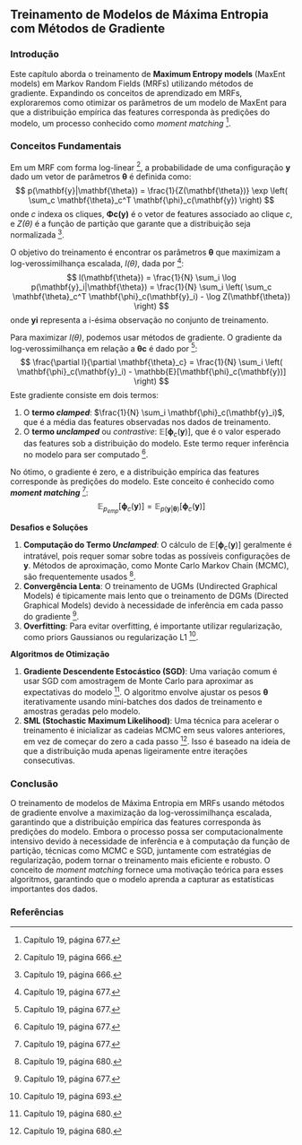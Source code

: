 ## Treinamento de Modelos de Máxima Entropia com Métodos de Gradiente

### Introdução
Este capítulo aborda o treinamento de **Maximum Entropy models** (MaxEnt models) em Markov Random Fields (MRFs) utilizando métodos de gradiente. Expandindo os conceitos de aprendizado em MRFs, exploraremos como otimizar os parâmetros de um modelo de MaxEnt para que a distribuição empírica das features corresponda às predições do modelo, um processo conhecido como *moment matching* [^677].

### Conceitos Fundamentais
Em um MRF com forma log-linear [^676], a probabilidade de uma configuração **y** dado um vetor de parâmetros **θ** é definida como:
$$ p(\mathbf{y}|\mathbf{\theta}) = \frac{1}{Z(\mathbf{\theta})} \exp \left( \sum_c \mathbf{\theta}_c^T \mathbf{\phi}_c(\mathbf{y}) \right) $$
onde *c* indexa os cliques, **Φc(y)** é o vetor de features associado ao clique *c*, e *Z(θ)* é a função de partição que garante que a distribuição seja normalizada [^676].

O objetivo do treinamento é encontrar os parâmetros **θ** que maximizam a log-verossimilhança escalada, *l(θ)*, dada por [^677]:
$$ l(\mathbf{\theta}) = \frac{1}{N} \sum_i \log p(\mathbf{y}_i|\mathbf{\theta}) = \frac{1}{N} \sum_i \left( \sum_c \mathbf{\theta}_c^T \mathbf{\phi}_c(\mathbf{y}_i) - \log Z(\mathbf{\theta}) \right) $$
onde **yi** representa a i-ésima observação no conjunto de treinamento.

Para maximizar *l(θ)*, podemos usar métodos de gradiente. O gradiente da log-verossimilhança em relação a **θc** é dado por [^677]:
$$ \frac{\partial l}{\partial \mathbf{\theta}_c} = \frac{1}{N} \sum_i \left( \mathbf{\phi}_c(\mathbf{y}_i) - \mathbb{E}[\mathbf{\phi}_c(\mathbf{y})] \right) $$
Este gradiente consiste em dois termos:
1.  O **termo *clamped***: $\frac{1}{N} \sum_i \mathbf{\phi}_c(\mathbf{y}_i)$, que é a média das features observadas nos dados de treinamento.
2.  O **termo *unclamped*** ou *contrastive*: $\mathbb{E}[\mathbf{\phi}_c(\mathbf{y})]$, que é o valor esperado das features sob a distribuição do modelo. Este termo requer inferência no modelo para ser computado [^677].

No ótimo, o gradiente é zero, e a distribuição empírica das features corresponde às predições do modelo. Este conceito é conhecido como ***moment matching*** [^677]:
$$ \mathbb{E}_{p_{emp}}[\mathbf{\phi}_c(\mathbf{y})] = \mathbb{E}_{p(\mathbf{y}|\mathbf{\theta})}[\mathbf{\phi}_c(\mathbf{y})] $$

**Desafios e Soluções**
1.  **Computação do Termo *Unclamped***: O cálculo de $\mathbb{E}[\mathbf{\phi}_c(\mathbf{y})]$ geralmente é intratável, pois requer somar sobre todas as possíveis configurações de **y**. Métodos de aproximação, como Monte Carlo Markov Chain (MCMC), são frequentemente usados [^680].
2.  **Convergência Lenta**: O treinamento de UGMs (Undirected Graphical Models) é tipicamente mais lento que o treinamento de DGMs (Directed Graphical Models) devido à necessidade de inferência em cada passo do gradiente [^677].
3.  **Overfitting**: Para evitar overfitting, é importante utilizar regularização, como priors Gaussianos ou regularização L1 [^693].

**Algoritmos de Otimização**
1.  **Gradiente Descendente Estocástico (SGD)**: Uma variação comum é usar SGD com amostragem de Monte Carlo para aproximar as expectativas do modelo [^680]. O algoritmo envolve ajustar os pesos **θ** iterativamente usando mini-batches dos dados de treinamento e amostras geradas pelo modelo.
2.  **SML (Stochastic Maximum Likelihood)**: Uma técnica para acelerar o treinamento é inicializar as cadeias MCMC em seus valores anteriores, em vez de começar do zero a cada passo [^680]. Isso é baseado na ideia de que a distribuição muda apenas ligeiramente entre iterações consecutivas.

### Conclusão
O treinamento de modelos de Máxima Entropia em MRFs usando métodos de gradiente envolve a maximização da log-verossimilhança escalada, garantindo que a distribuição empírica das features corresponda às predições do modelo. Embora o processo possa ser computacionalmente intensivo devido à necessidade de inferência e à computação da função de partição, técnicas como MCMC e SGD, juntamente com estratégias de regularização, podem tornar o treinamento mais eficiente e robusto. O conceito de *moment matching* fornece uma motivação teórica para esses algoritmos, garantindo que o modelo aprenda a capturar as estatísticas importantes dos dados.

### Referências
[^676]: Capítulo 19, página 666.
[^677]: Capítulo 19, página 677.
[^680]: Capítulo 19, página 680.
[^693]: Capítulo 19, página 693.
<!-- END -->